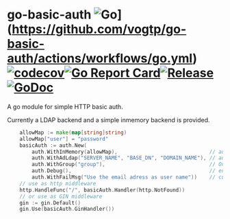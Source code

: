 # go-basic-auth ![Go](https://github.com/vogtp/go-basic-auth/actions/workflows/go.yml/badge.svg)](https://github.com/vogtp/go-basic-auth/actions/workflows/go.yml)[![codecov](https://codecov.io/gh/vogtp/go-basic-auth/branch/main/graph/badge.svg?token=DV0IDZ2FXE)](https://codecov.io/gh/vogtp/go-basic-auth)[![Go Report Card](https://goreportcard.com/badge/github.com/vogtp/go-basic-auth)](https://goreportcard.com/report/github.com/vogtp/go-basic-auth)[![Release](https://img.shields.io/github/release/vogtp/go-basic-auth.svg?style=flat-square)](https://github.com/vogtp/go-basic-auth/releases)[![GoDoc](https://pkg.go.dev/badge/github.com/vogtp/go-basic-auth?status.svg)](https://pkg.go.dev/github.com/vogtp/go-basic-auth?tab=doc)


A go module for simple HTTP basic auth.

Currently a LDAP backend and a simple inmemory backend is provided.

```go
	allowMap := make(map[string]string)
	allowMap["user"] = "password"
	basicAuth := auth.New(
		auth.WithInMemory(allowMap),                              // authorise users in allowMap (no groups used)
		auth.WithAdLdap("SERVER_NAME", "BASE_DN", "DOMAIN_NAME"), // authorise users for (AD) LDAP
		auth.WithGroup("group"),                                  // One or more groups the user has to be in to be authorised
		auth.Debug(),                                             // enable debug output
		auth.WithFailMsg("Use the email adress as user name"))    // custom error message
	// use as http middleware
	http.HandleFunc("/", basicAuth.Handler(http.NotFound))
	// or use as GIN middleware
	gin := gin.Default()
	gin.Use(basicAuth.GinHandler())
```